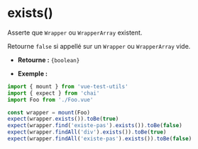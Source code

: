 # exists()

Asserte que `Wrapper` ou `WrapperArray` existent.

Retourne `false` si appellé sur un `Wrapper` ou `WrapperArray` vide.

- **Retourne :** `{boolean}`

- **Exemple :**

```js
import { mount } from 'vue-test-utils'
import { expect } from 'chai'
import Foo from './Foo.vue'

const wrapper = mount(Foo)
expect(wrapper.exists()).toBe(true)
expect(wrapper.find('existe-pas').exists()).toBe(false)
expect(wrapper.findAll('div').exists()).toBe(true)
expect(wrapper.findAll('existe-pas').exists()).toBe(false)
```
